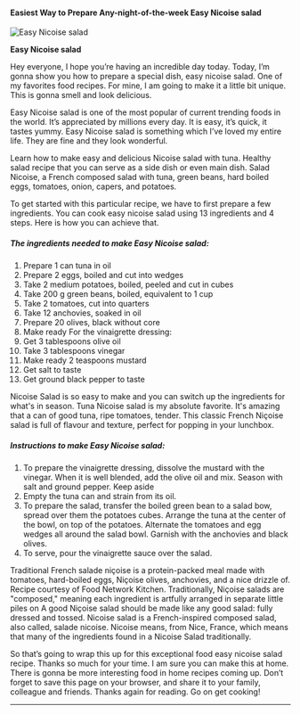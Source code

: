             

#### Easiest Way to Prepare Any-night-of-the-week Easy Nicoise salad

![Easy Nicoise salad](https://img-global.cpcdn.com/recipes/15040/751x532cq70/easy-nicoise-salad-recipe-main-photo.jpg)

**Easy Nicoise salad**

Hey everyone, I hope you’re having an incredible day today. Today, I’m gonna show you how to prepare a special dish, easy nicoise salad. One of my favorites food recipes. For mine, I am going to make it a little bit unique. This is gonna smell and look delicious.

Easy Nicoise salad is one of the most popular of current trending foods in the world. It’s appreciated by millions every day. It is easy, it’s quick, it tastes yummy. Easy Nicoise salad is something which I’ve loved my entire life. They are fine and they look wonderful.

Learn how to make easy and delicious Nicoise salad with tuna. Healthy salad recipe that you can serve as a side dish or even main dish. Salad Nicoise, a French composed salad with tuna, green beans, hard boiled eggs, tomatoes, onion, capers, and potatoes.

To get started with this particular recipe, we have to first prepare a few ingredients. You can cook easy nicoise salad using 13 ingredients and 4 steps. Here is how you can achieve that.

##### The ingredients needed to make Easy Nicoise salad:

1.  Prepare 1 can tuna in oil
2.  Prepare 2 eggs, boiled and cut into wedges
3.  Take 2 medium potatoes, boiled, peeled and cut in cubes
4.  Take 200 g green beans, boiled, equivalent to 1 cup
5.  Take 2 tomatoes, cut into quarters
6.  Take 12 anchovies, soaked in oil
7.  Prepare 20 olives, black without core
8.  Make ready For the vinaigrette dressing:
9.  Get 3 tablespoons olive oil
10.  Take 3 tablespoons vinegar
11.  Make ready 2 teaspoons mustard
12.  Get salt to taste
13.  Get ground black pepper to taste

Nicoise Salad is so easy to make and you can switch up the ingredients for what's in season. Tuna Nicoise salad is my absolute favorite. It's amazing that a can of good tuna, ripe tomatoes, tender. This classic French Niçoise salad is full of flavour and texture, perfect for popping in your lunchbox.

##### Instructions to make Easy Nicoise salad:

1.  To prepare the vinaigrette dressing, dissolve the mustard with the vinegar. When it is well blended, add the olive oil and mix. Season with salt and ground pepper. Keep aside
2.  Empty the tuna can and strain from its oil.
3.  To prepare the salad, transfer the boiled green bean to a salad bow, spread over them the potatoes cubes. Arrange the tuna at the center of the bowl, on top of the potatoes. Alternate the tomatoes and egg wedges all around the salad bowl. Garnish with the anchovies and black olives.
4.  To serve, pour the vinaigrette sauce over the salad.

Traditional French salade niçoise is a protein-packed meal made with tomatoes, hard-boiled eggs, Niçoise olives, anchovies, and a nice drizzle of. Recipe courtesy of Food Network Kitchen. Traditionally, Niçoise salads are "composed," meaning each ingredient is artfully arranged in separate little piles on A good Niçoise salad should be made like any good salad: fully dressed and tossed. Nicoise salad is a French-inspired composed salad, also called, salade nicoise. Nicoise means, from Nice, France, which means that many of the ingredients found in a Nicoise Salad traditionally.

So that’s going to wrap this up for this exceptional food easy nicoise salad recipe. Thanks so much for your time. I am sure you can make this at home. There is gonna be more interesting food in home recipes coming up. Don’t forget to save this page on your browser, and share it to your family, colleague and friends. Thanks again for reading. Go on get cooking!

* * *